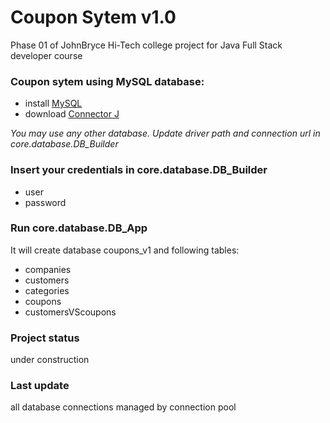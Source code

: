 # Coupon Sytem v1.0
Phase 01 of JohnBryce Hi-Tech college project for Java Full Stack developer course

### Coupon sytem using MySQL database:
- install <a href="https://dev.mysql.com/downloads/mysql/">MySQL</a>
- download <a href="https://dev.mysql.com/downloads/connector/j/8.0.html">Connector J</a>

*You may use any other database.
Update driver path and connection url in core.database.DB_Builder*

### Insert your credentials in core.database.DB_Builder
- user
- password

### Run core.database.DB_App
It will create database coupons_v1 and following tables:
- companies
- customers
- categories
- coupons
- customersVScoupons

### Project status 
under construction 
### Last update
all database connections managed by connection pool